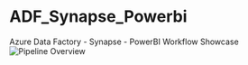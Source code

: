 # ADF_Synapse_Powerbi
Azure Data Factory - Synapse - PowerBI Workflow Showcase
![Pipeline Overview](https://github.com/user-attachments/assets/f89b238d-b14c-40d6-a93c-637a6795b1dc)
